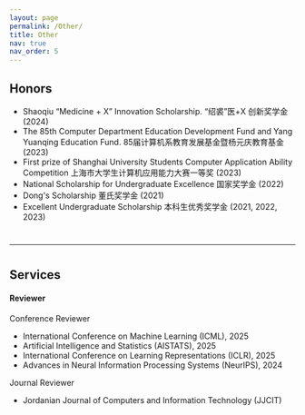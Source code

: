 ```yaml
---
layout: page
permalink: /Other/
title: Other
nav: true
nav_order: 5
---
```

## **Honors**

- Shaoqiu “Medicine + X” Innovation Scholarship. “绍裘”医+X 创新奖学金 (2024)
- The 85th Computer Department Education Development Fund and Yang Yuanqing Education Fund. 85届计算机系教育发展基金暨杨元庆教育基金 (2023)
- First prize of Shanghai University Students Computer Application Ability Competition 上海市大学生计算机应用能力大赛一等奖 (2023)
- National Scholarship for Undergraduate Excellence 国家奖学金 (2022)
- Dong's Scholarship 董氏奖学金 (2021)
- Excellent Undergraduate Scholarship 本科生优秀奖学金 (2021, 2022, 2023)

<div style="margin-bottom: 40px;"></div>

---

<div style="margin-bottom: 40px;"></div>

## **Services**

<div style="margin-bottom: 20px;"></div>

#### Reviewer

Conference Reviewer

- International Conference on Machine Learning (ICML), 2025
- Artificial Intelligence and Statistics (AISTATS), 2025
- International Conference on Learning Representations (ICLR), 2025
- Advances in Neural Information Processing Systems (NeurIPS), 2024

Journal Reviewer

- Jordanian Journal of Computers and Information Technology (JJCIT)

<div style="margin-bottom: 20px;"></div>